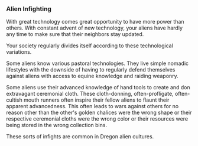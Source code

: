 ### Alien Infighting

With great technology comes great opportunity to have more power than others. With constant advent of new technology, your aliens have hardly any time to make sure that their neighbors stay updated.

Your society regularly divides itself according to these technological variations.

Some aliens know various pastoral technologies. They live simple nomadic lifestyles with the downside of having to regularly defend themselves against aliens with access to equine knowledge and raiding weaponry.

Some aliens use their advanced knowledge of hand tools to create and don extravagant ceremonial cloth. These cloth-donning, often-profligate, often-cultish mouth runners often inspire their fellow aliens to flaunt their apparent advancedness. This often leads to wars against others for no reason other than the other's golden chalices were the wrong shape or their respective ceremonial cloths were the wrong color or their resources were being stored in the wrong collection bins.

These sorts of infights are common in Dregon alien cultures.
